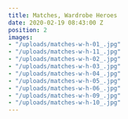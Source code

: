 ```yaml
---
title: Matches, Wardrobe Heroes
date: 2020-02-19 08:43:00 Z
position: 2
images:
- "/uploads/matches-w-h-01_.jpg"
- "/uploads/matches-w-h-11_.jpg"
- "/uploads/matches-w-h-02_.jpg"
- "/uploads/matches-w-h-03_.jpg"
- "/uploads/matches-w-h-04_.jpg"
- "/uploads/matches-w-h-05_.jpg"
- "/uploads/matches-w-h-06_.jpg"
- "/uploads/matches-w-h-09_.jpg"
- "/uploads/matches-w-h-10_.jpg"
---
```


